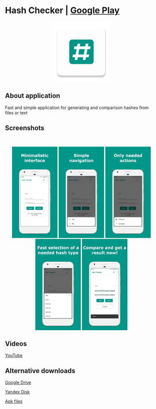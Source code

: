 # Hash Checker | [Google Play](https://is.gd/4zlg7o)

<p align="center"><img src="media/ic_app.png" height="200px"></p>

## About application
Fast and simple application for generating and comparison hashes from files or text

## Screenshots
<br/>
<p align="center">
  <img src="media/screenshots/1.png" width="150" />
  <img src="media/screenshots/2.png" width="150" />
  <img src="media/screenshots/3.png" width="150" />
  <img src="media/screenshots/4.png" width="150" />
  <img src="media/screenshots/5.png" width="150" />
</p>

## Videos
[YouTube](https://is.gd/hcytplgh)

## Alternative downloads
[Google Drive](https://is.gd/h1wj0y)

[Yandex Disk](https://is.gd/dg5r9y)

[Apk files](https://is.gd/apkffgh)

